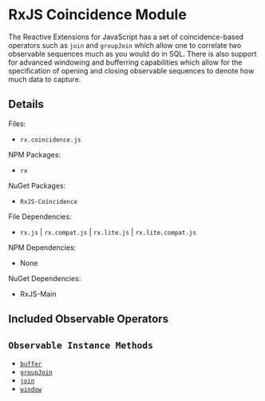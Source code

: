 # RxJS Coincidence Module #

The Reactive Extensions for JavaScript has a set of coincidence-based operators such as `join` and `groupJoin` which allow one to correlate two observable sequences much as you would do in SQL.  There is also support for advanced windowing and bufferring capabilities which allow for the specification of opening and closing observable sequences to denote how much data to capture.

## Details ##

Files:
- `rx.coincidence.js`

NPM Packages:
- `rx`

NuGet Packages:
- `RxJS-Coincidence`

File Dependencies:
- `rx.js` | `rx.compat.js` | `rx.lite.js` | `rx.lite.compat.js`

NPM Dependencies:
- None

NuGet Dependencies:
- RxJS-Main

## Included Observable Operators ##

## `Observable Instance Methods`
- [`buffer`](../api/core/observable.md#rxobservableprototypebufferbufferopenings-bufferboundaries-bufferclosingselector)
- [`groupJoin`](../api/core/observable.md#rxobservableprototypegroupjoinright-leftdurationselector-rightdurationselector-resultselector)
- [`join`](../api/core/observable.md#rxobservableprototypejoinright-leftdurationselector-rightdurationselector-resultselector)
- [`window`](../api/core/observable.md#rxobservableprototypewindowwindowopenings-windowboundaries-windowclosingselector)